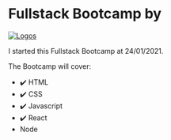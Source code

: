 # Fullstack Bootcamp by

[![Logos](https://i.imgur.com/4b58Ss9.png)](https://www.appleseeds.org.il/)

I started this Fullstack Bootcamp at 24/01/2021.

The Bootcamp will cover:
  - ✔️ HTML
  - ✔️ CSS
  - ✔️ Javascript
  - ✔️ React
  - Node
